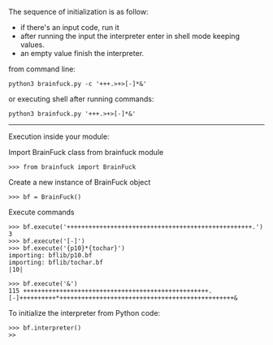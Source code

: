 The sequence of initialization is as follow:
- if there's an input code, run it
- after running the input the interpreter enter in 
  shell mode keeping values.
- an empty value finish the interpreter.

from command line:

```
python3 brainfuck.py -c '+++.>+>[-]*&'

```

or executing shell after running commands:

```
python3 brainfuck.py '+++.>+>[-]*&'
```

---

Execution inside your module:

Import BrainFuck class from brainfuck module

```
>>> from brainfuck import BrainFuck

```

Create a new instance of BrainFuck object

```
>>> bf = BrainFuck()

```

Execute commands

```
>>> bf.execute('+++++++++++++++++++++++++++++++++++++++++++++++++++.')
3
>>> bf.execute('[-]')
>>> bf.execute('{p10}*{tochar}')
importing: bflib/p10.bf
importing: bflib/tochar.bf
|10|

>>> bf.execute('&')
115 +++++++++++++++++++++++++++++++++++++++++++++++++++.[-]++++++++++*++++++++++++++++++++++++++++++++++++++++++++++++&

```

To initialize the interpreter from Python code:
```
>>> bf.interpreter()
>> 

```
